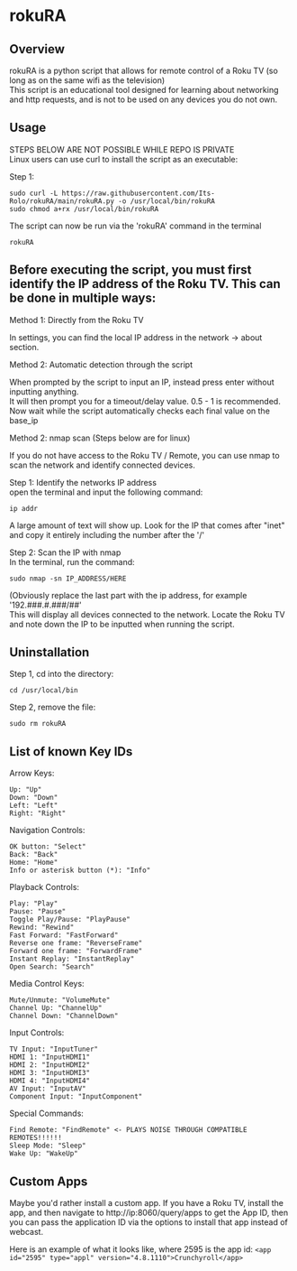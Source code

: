 # rokuRA
## Overview
rokuRA is a python script that allows for remote control of a Roku TV (so long as on the same wifi as the television)  
This script is an educational tool designed for learning about networking and http requests, and is not to be used on any devices you do not own.

## Usage
STEPS BELOW ARE NOT POSSIBLE WHILE REPO IS PRIVATE  
Linux users can use curl to install the script as an executable:  

Step 1:
```
sudo curl -L https://raw.githubusercontent.com/Its-Rolo/rokuRA/main/rokuRA.py -o /usr/local/bin/rokuRA
sudo chmod a+rx /usr/local/bin/rokuRA
```
The script can now be run via the 'rokuRA' command in the terminal
```
rokuRA
```

## Before executing the script, you must first identify the IP address of the Roku TV. This can be done in multiple ways:
Method 1: Directly from the Roku TV  

In settings, you can find the local IP address in the network -> about section.  

Method 2: Automatic detection through the script  

When prompted by the script to input an IP, instead press enter without inputting anything.  
It will then prompt you for a timeout/delay value. 0.5 - 1 is recommended.  
Now wait while the script automatically checks each final value on the base_ip
  
Method 2: nmap scan (Steps below are for linux)

If you do not have access to the Roku TV / Remote, you can use nmap to scan the network and identify connected devices.  
  
Step 1: Identify the networks IP address  
open the terminal and input the following command:  
```
ip addr
```
A large amount of text will show up. Look for the IP that comes after "inet" and copy it entirely including the number after the '/'  

Step 2: Scan the IP with nmap  
In the terminal, run the command:  
```
sudo nmap -sn IP_ADDRESS/HERE
```
(Obviously replace the last part with the ip address, for example '192.###.#.###/##'  
This will display all devices connected to the network. Locate the Roku TV and note down the IP to be inputted when running the script.  
    
## Uninstallation

Step 1, cd into the directory:
```
cd /usr/local/bin
```
Step 2, remove the file:
```
sudo rm rokuRA
```

## List of known Key IDs

Arrow Keys:
```
Up: "Up"
Down: "Down"
Left: "Left"
Right: "Right"
```
Navigation Controls:
```
OK button: "Select"
Back: "Back"
Home: "Home"
Info or asterisk button (*): "Info"
```
Playback Controls:
```
Play: "Play"
Pause: "Pause"
Toggle Play/Pause: "PlayPause"
Rewind: "Rewind"
Fast Forward: "FastForward"
Reverse one frame: "ReverseFrame"
Forward one frame: "ForwardFrame"
Instant Replay: "InstantReplay"
Open Search: "Search"
```
Media Control Keys:
```
Mute/Unmute: "VolumeMute"
Channel Up: "ChannelUp"
Channel Down: "ChannelDown"
```
Input Controls:
```
TV Input: "InputTuner"
HDMI 1: "InputHDMI1"
HDMI 2: "InputHDMI2"
HDMI 3: "InputHDMI3"
HDMI 4: "InputHDMI4"
AV Input: "InputAV"
Component Input: "InputComponent"
```
Special Commands:
```
Find Remote: "FindRemote" <- PLAYS NOISE THROUGH COMPATIBLE REMOTES!!!!!!
Sleep Mode: "Sleep"
Wake Up: "WakeUp"
```

## Custom Apps
Maybe you'd rather install a custom app. If you have a Roku TV, install the app, and then navigate to http://ip:8060/query/apps to get the App ID, then you can pass the application ID via the options to install that app instead of webcast.

Here is an example of what it looks like, where 2595 is the app id:
`<app id="2595" type="appl" version="4.8.1110">Crunchyroll</app>`
